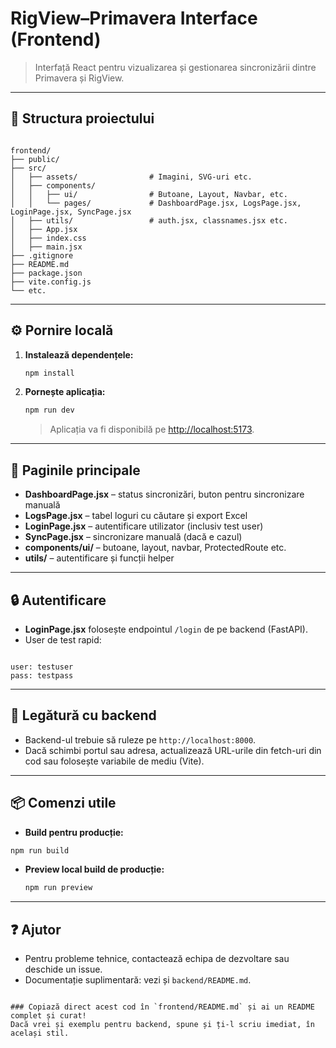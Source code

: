 # RigView–Primavera Interface (Frontend)

> Interfață React pentru vizualizarea și gestionarea sincronizării dintre Primavera și RigView.

---

## 📁 Structura proiectului

```

frontend/
├── public/
├── src/
│   ├── assets/                # Imagini, SVG-uri etc.
│   ├── components/
│   │   ├── ui/                # Butoane, Layout, Navbar, etc.
│   │   └── pages/             # DashboardPage.jsx, LogsPage.jsx, LoginPage.jsx, SyncPage.jsx
│   ├── utils/                 # auth.jsx, classnames.jsx etc.
│   ├── App.jsx
│   ├── index.css
│   ├── main.jsx
├── .gitignore
├── README.md
├── package.json
├── vite.config.js
└── etc.

````

---

## ⚙️ Pornire locală

1. **Instalează dependențele:**
    ```bash
    npm install
    ```

2. **Pornește aplicația:**
    ```bash
    npm run dev
    ```
    > Aplicația va fi disponibilă pe [http://localhost:5173](http://localhost:5173).

---

## 🧩 Paginile principale

- **DashboardPage.jsx** – status sincronizări, buton pentru sincronizare manuală
- **LogsPage.jsx** – tabel loguri cu căutare și export Excel
- **LoginPage.jsx** – autentificare utilizator (inclusiv test user)
- **SyncPage.jsx** – sincronizare manuală (dacă e cazul)
- **components/ui/** – butoane, layout, navbar, ProtectedRoute etc.
- **utils/** – autentificare și funcții helper

---

## 🔒 Autentificare

- **LoginPage.jsx** folosește endpointul `/login` de pe backend (FastAPI).
- User de test rapid:  
````

user: testuser
pass: testpass

````

---

## 🔗 Legătură cu backend

- Backend-ul trebuie să ruleze pe `http://localhost:8000`.
- Dacă schimbi portul sau adresa, actualizează URL-urile din fetch-uri din cod sau folosește variabile de mediu (Vite).

---

## 📦 Comenzi utile

- **Build pentru producție:**  
```bash
npm run build
````

* **Preview local build de producție:**

  ```bash
  npm run preview
  ```

---

## ❓ Ajutor

* Pentru probleme tehnice, contactează echipa de dezvoltare sau deschide un issue.
* Documentație suplimentară: vezi și `backend/README.md`.

```

### Copiază direct acest cod în `frontend/README.md` și ai un README complet și curat!  
Dacă vrei și exemplu pentru backend, spune și ți-l scriu imediat, în același stil.

